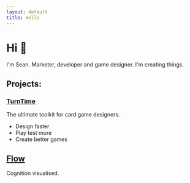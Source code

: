 ```yaml
---
layout: default
title: Hello
---
```


# Hi 👋

I'm Sean. Marketer, developer and game designer. I'm creating things.

## Projects:

### [TurnTime](/projects/turntime/)

The ultimate toolkit for card game designers.

- Design faster
- Play test more
- Create better games

## [Flow](/projects/flow/)

Cognition visualised.
